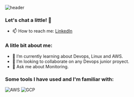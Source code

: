 ![header](https://capsule-render.vercel.app/api?type=waving&height=300&color=gradient&text=Welcome%20to%20my%20repository&descSize=0)
### Let's chat a little! 🌟
- 📫 How to reach me: [LinkedIn](https://www.linkedin.com/in/pedro-jonas-alandia-rios/)
### A litle bit about me:
- 🌱 I’m currently learning about Devops, Linux and AWS.
- 👯 I’m looking to collaborate on any Devops junior proyect.
- 💬 Ask me about Monitoring.
### Some tools I have used and I'm familiar with:

![AWS](https://img.shields.io/badge/-AWS-232F3E?style=flat-square&logo=amazon-aws&logoColor=white)
![GCP](https://img.shields.io/badge/-GCP-4285F4?style=flat-square&logo=google-cloud&logoColor=white)

